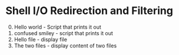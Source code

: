 # Shell I/O Redirection and Filtering
0. Hello world - Script that prints it out
1. confused smiley - script that prints it out
2. Hello file - display file
3. The two files - display content of two files
